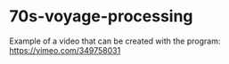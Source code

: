 # 70s-voyage-processing

Example of a video that can be created with the program: https://vimeo.com/349758031
